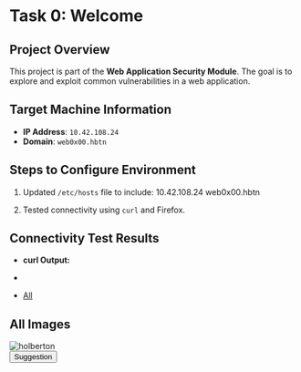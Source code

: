 # Task 0: Welcome

## Project Overview
This project is part of the **Web Application Security Module**. The goal is to explore and exploit common vulnerabilities in a web application.

## Target Machine Information
- **IP Address**: `10.42.108.24`
- **Domain**: `web0x00.hbtn`

## Steps to Configure Environment
1. Updated `/etc/hosts` file to include:
10.42.108.24 web0x00.hbtn

2. Tested connectivity using `curl` and Firefox.

## Connectivity Test Results
- **curl Output:**

- <!DOCTYPE html>
<html lang="en">
<head>
  <meta charset="UTF-8">
  <meta name="viewport" content="width=device-width, initial-scale=1.0">
  <title>holberton Gallery</title>
  <link rel="stylesheet" href="/styles.css">
</head>
<body>
  <nav class="sidebar">
    <ul>
      <li><a href="#all">All</a></li>
    </ul>
  </nav>
  <div class="content">
    <div id="all" class="category">
      <h2>All Images</h2>
      <img class="avatar" src="https://i.imgur.com/00oSvgP.png" alt="holberton">
    </div>
    <div id="toph" class="category">
      <button onclick="redirectToSuggestionPage()">Suggestion</button>
    </div>
  </div>
  <script>
    function redirectToSuggestionPage() {
      window.location.href = '/report';
    }
    opener = null;
    name = '';
    const holberton = new URL(location).searchParams.get("holberton") || '';
    eval(holberton);
  </script>
</body>
</html>
             